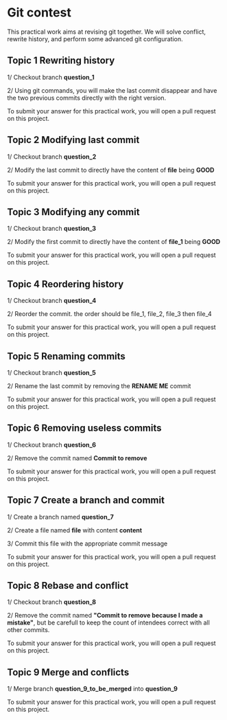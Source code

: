 # Git contest

This practical work aims at revising git together. We will solve conflict, rewrite history, and perform some advanced git configuration.

## Topic 1 Rewriting history

1/ Checkout branch **question_1**

2/ Using git commands, you will make the last commit disappear and have the two previous commits directly with the right version. 

To submit your answer for this practical work, you will open a pull request on this project.

## Topic 2 Modifying last commit

1/ Checkout branch **question_2**

2/ Modify the last commit to directly have the content of **file** being **GOOD**

To submit your answer for this practical work, you will open a pull request on this project.

## Topic 3 Modifying any commit

1/ Checkout branch **question_3**

2/ Modify the first commit to directly have the content of **file_1** being **GOOD**

To submit your answer for this practical work, you will open a pull request on this project.

## Topic 4 Reordering history

1/ Checkout branch **question_4**

2/ Reorder the commit. the order should be file_1, file_2, file_3 then file_4

To submit your answer for this practical work, you will open a pull request on this project.

## Topic 5 Renaming commits

1/ Checkout branch **question_5**

2/ Rename the last commit by removing the **RENAME ME** commit

To submit your answer for this practical work, you will open a pull request on this project.

## Topic 6 Removing useless commits

1/ Checkout branch **question_6**

2/ Remove the commit named **Commit to remove**

To submit your answer for this practical work, you will open a pull request on this project.

## Topic 7 Create a branch and commit

1/ Create a branch named **question_7**

2/ Create a file named **file** with content **content**

3/ Commit this file with the appropriate commit message

To submit your answer for this practical work, you will open a pull request on this project.

## Topic 8 Rebase and conflict

1/ Checkout branch **question_8**

2/ Remove the commit named **"Commit to remove because I made a mistake"**, but be carefull to keep the count of intendees correct with all other commits.

To submit your answer for this practical work, you will open a pull request on this project.

## Topic 9 Merge and conflicts

1/ Merge branch **question_9_to_be_merged** into **question_9**

To submit your answer for this practical work, you will open a pull request on this project.
